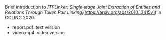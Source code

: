 Brief introduction to *[TPLinker: Single-stage Joint Extraction of Entities and Relations Through Token Pair Linking]*(https://arxiv.org/abs/2010.13415v1) in COLING 2020.

- report.pdf: text version
- video.mp4: video version
